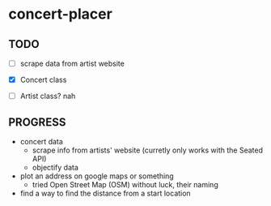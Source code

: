 # concert-placer
## TODO
- [ ] scrape data from artist website
- [x] Concert class
- [ ] Artist class? nah


## PROGRESS 
- concert data
  - scrape info from artists' website (curretly only works with the Seated API)
  - objectify data
- plot an address on google maps or something
  - tried Open Street Map (OSM) without luck, their naming 
- find a way to find the distance from a start location

